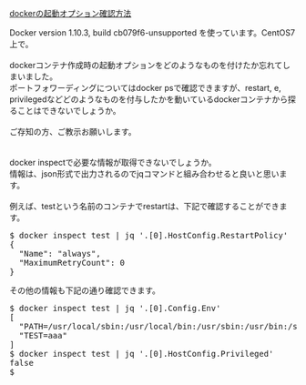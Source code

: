 [dockerの起動オプション確認方法](https://ja.stackoverflow.com/questions/41126/docker%E3%81%AE%E8%B5%B7%E5%8B%95%E3%82%AA%E3%83%97%E3%82%B7%E3%83%A7%E3%83%B3%E7%A2%BA%E8%AA%8D%E6%96%B9%E6%B3%95)<br/>

Docker version 1.10.3, build cb079f6-unsupported を使っています。CentOS7上で。<br/>
<br/>
dockerコンテナ作成時の起動オプションをどのようなものを付けたか忘れてしまいました。<br/>
ポートフォワーディングについてはdocker psで確認できますが、restart, e, privilegedなどどのようなものを付与したかを動いているdockerコンテナから探ることはできないでしょうか。<br/>
<br/>
ご存知の方、ご教示お願いします。<br/>
<br/>
<br/>
docker inspectで必要な情報が取得できないでしょうか。<br/>
情報は、json形式で出力されるのでjqコマンドと組み合わせると良いと思います。<br/>
<br/>
例えば、testという名前のコンテナでrestartは、下記で確認することができます。<br/>
<pre>
$ docker inspect test | jq '.[0].HostConfig.RestartPolicy'
{
  "Name": "always",
  "MaximumRetryCount": 0
}
</pre>

その他の情報も下記の通り確認できます。<br/>

<pre>
$ docker inspect test | jq '.[0].Config.Env'
[
  "PATH=/usr/local/sbin:/usr/local/bin:/usr/sbin:/usr/bin:/sbin:/bin",
  "TEST=aaa"
]
$ docker inspect test | jq '.[0].HostConfig.Privileged'
false
$
</pre>
